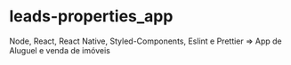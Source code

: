 # leads-properties_app
Node, React, React Native, Styled-Components, Eslint e Prettier => App de Aluguel e venda de imóveis
